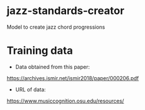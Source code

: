 # jazz-standards-creator

Model to create jazz chord progressions

# Training data

- Data obtained from this paper:

https://archives.ismir.net/ismir2018/paper/000206.pdf

- URL of data:

https://www.musiccognition.osu.edu/resources/


